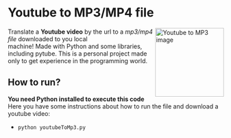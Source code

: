 # **Youtube to MP3/MP4 file**
<img src="https://onlinevideoconverter.pro/img/mp31full.png" alt="Youtube to MP3 image" align="right" width="160" height="160">

Translate a **Youtube video** by the url to a *mp3/mp4 file* downloaded to you local  
machine! 
Made with Python and some libraries, including pytube.
This is a personal project made only to get experience in the programming world. 
  
## How to run?
**You need Python installed to execute this code**
Here you have some instructions about how to run the file and download a youtube video:
* ```python youtubeToMp3.py ```
